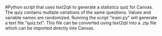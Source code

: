 #Python script that uses text2qti to generate a statistics quiz for Canvas.
The quiz contains multiple variations of the same questions. Values and variable names are randomized.
Running the script "main.py" will generate a text file "quiz.txt". This file can be converted using text2qti into a .zip file which can be imported directly into Canvas.